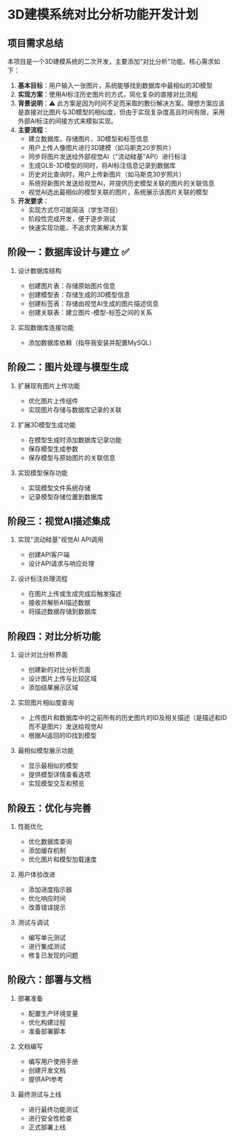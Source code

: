 # 3D建模系统对比分析功能开发计划

## 项目需求总结

本项目是一个3D建模系统的二次开发，主要添加"对比分析"功能。核心需求如下：

1. **基本目标**：用户输入一张图片，系统能够找到数据库中最相似的3D模型
2. **实现方案**：使用AI标注历史图片的方式，简化复杂的直接对比流程
3. **背景说明**：⚠️ 此方案是因为时间不足而采取的敷衍解决方案。理想方案应该是直接对比图片与3D模型的相似度，但由于实现复杂度高且时间有限，采用外部AI标注的间接方式来模拟实现。
4. **主要流程**：
   - 建立数据库，存储图片、3D模型和标签信息
   - 用户上传人像图片进行3D建模（如马斯克20岁照片）
   - 同步将图片发送给外部视觉AI（"流动硅基"API）进行标注
   - 生成GLB-3D模型的同时，将AI标注信息记录到数据库
   - 历史对比查询时，用户上传新图片（如马斯克30岁照片）
   - 系统将新图片发送给视觉AI，并提供历史模型关联的图片的关联信息
   - 视觉AI选出最相似的模型关联的图片，系统展示该图片关联的模型
5. **开发要求**：
   - 实现方式尽可能简洁（学生项目）
   - 阶段性完成开发，便于逐步测试
   - 快速实现功能，不追求完美解决方案

## 阶段一：数据库设计与建立 ✅

1. 设计数据库结构
   - 创建图片表：存储原始图片信息
   - 创建模型表：存储生成的3D模型信息
   - 创建标签表：存储由视觉AI生成的图片描述信息
   - 创建关联表：建立图片-模型-标签之间的关系

2. 实现数据库连接功能
   - 添加数据库依赖（指导我安装并配置MySQL）


## 阶段二：图片处理与模型生成 

1. 扩展现有图片上传功能
   - 优化图片上传组件
   - 实现图片存储与数据库记录的关联

2. 扩展3D模型生成功能
   - 在模型生成时添加数据库记录功能
   - 保存模型生成参数
   - 保存模型与原始图片的关联信息

3. 实现模型保存功能
   - 实现模型文件系统存储
   - 记录模型存储位置到数据库

## 阶段三：视觉AI描述集成 

1. 实现"流动硅基"视觉AI API调用
   - 创建API客户端
   - 设计API请求与响应处理

2. 设计标注处理流程
   - 在图片上传或生成完成后触发描述
   - 接收并解析AI描述数据
   - 将描述数据存储到数据库


## 阶段四：对比分析功能 

1. 设计对比分析界面
   - 创建新的对比分析页面
   - 设计图片上传与比较区域
   - 添加结果展示区域

2. 实现图片相似度查询
   - 上传图片和数据库中的之前所有的历史图片的ID及相关描述（是描述和ID而不是图片）发送给视觉AI
   - 根据AI返回的ID找到模型

3. 最相似模型展示功能
   - 显示最相似的模型
   - 提供模型详情查看选项
   - 实现模型交互和预览

## 阶段五：优化与完善

1. 性能优化
   - 优化数据库查询
   - 添加缓存机制
   - 优化图片和模型加载速度

2. 用户体验改进
   - 添加进度指示器
   - 优化响应时间
   - 改善错误提示

3. 测试与调试
   - 编写单元测试
   - 进行集成测试
   - 修复已发现的问题

## 阶段六：部署与文档

1. 部署准备
   - 配置生产环境变量
   - 优化构建过程
   - 准备部署脚本

2. 文档编写
   - 编写用户使用手册
   - 创建开发文档
   - 提供API参考

3. 最终测试与上线
   - 进行最终功能测试
   - 进行安全性检查
   - 正式部署上线 